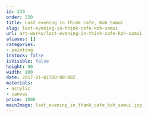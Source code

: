 ```yaml
---
id: 239
order: 320
title: Last evening in Think cafe, Koh Samui
slug: last-evening-in-think-cafe-koh-samui
url: art-works/last-evening-in-think-cafe-koh-samui
aliases: []
categories:
- painting
inStock: false
isVisible: false
height: 90
width: 100
date: 2017-01-01T00:00:00Z
materials:
- acrylic
- canvas
price: 1000
mainImage: last_evening_in_thank_cafe_koh_samui.jpg
---
```

